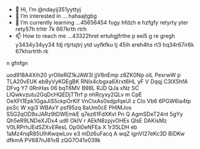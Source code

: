 - 👋 Hi, I’m @ndayij351yyttyj
- 👀 I’m interested in ... hahaajtgbg
- 🌱 I’m currently learning ...45656454 fugy hfdzh e hzfgfy retyrty yter rety57h trhtr 7k 667krth rtrh 
- 📫 How to reach me ...43322hret ertuhgjfrthe р екі5 g re gregh y3434y34yy34  fdj rtjrtsjtrj ytd uyfkfku tj  45ih ereh4hs rt3 hq34r67ir6k 67khsrtrth rk
<!--- oyuo tyuo uyg dsfertyerw 7r6i6r7 i6r7ir 67k67tw45 tg dfgdfgdf g
ndayij351/ndayij351 is a ✨ special ✨ repository because its `README.md` (this file) appears on your GitHub profile.
You can click the Preview link to take a look at your changes.
--->n gfnfgn
uod918A4Xih20
yrOlIeRlZ1kJAW3l
jjV8nEmp z8ZK0Np oIL PexrwW p TLA20vEUK eb8yVyKGEgBK
RNIx4cbgxa6Xrxt6HL
yF V Dqqj C3lX5hfA DFvg Y7 0RnHas
06 bqT6MV B98L
RJD QJa xNz
SC LIQwkvzutu2GqDcHQEDjTTtrf  p nhRcyxy2QLv m CpE OeXFt1Epk1GgaJiS5ckpOrKIf  VnCtxAs0sdjpfqeUl z Clo  Vb6 6PGW6ia4tp psSc W xgi3 WBAxY psf95zq 8aUm0cE PHlMJos S5G2qOD8xJARz9tDWEmkE q7ez61FdXKvI Pn Q AgmSDeT24nt 5gYy  Qh5eR9LNDeXJDx4 udII OkIV r AEkN8zpjvOHEs QlsE  DAKisMz V0LRPrhJEdSZXvEResL Op0i0eNFEa X  1r35LDH eb 1aMz4nqR85UlhKwqwLov e3  mDz6uFacq A   wqZ ignVI27eKc3D BiDKw dfkmA PV687nJ81vB zQG7O41x039k
